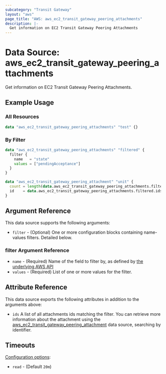 ```yaml
---
subcategory: "Transit Gateway"
layout: "aws"
page_title: "AWS: aws_ec2_transit_gateway_peering_attachments"
description: |-
  Get information on EC2 Transit Gateway Peering Attachments
---
```


# Data Source: aws_ec2_transit_gateway_peering_attachments

Get information on EC2 Transit Gateway Peering Attachments.

## Example Usage

### All Resources

```terraform
data "aws_ec2_transit_gateway_peering_attachments" "test" {}
```

### By Filter

```terraform
data "aws_ec2_transit_gateway_peering_attachments" "filtered" {
  filter {
    name   = "state"
    values = ["pendingAcceptance"]
  }
}

data "aws_ec2_transit_gateway_peering_attachment" "unit" {
  count = length(data.aws_ec2_transit_gateway_peering_attachments.filtered.ids)
  id    = data.aws_ec2_transit_gateway_peering_attachments.filtered.ids[count.index]
}
```

## Argument Reference

This data source supports the following arguments:

* `filter` - (Optional) One or more configuration blocks containing name-values filters. Detailed below.

### filter Argument Reference

* `name` - (Required) Name of the field to filter by, as defined by [the underlying AWS API][1]
* `values` - (Required) List of one or more values for the filter.

## Attribute Reference

This data source exports the following attributes in addition to the arguments above:

* `ids` A list of all attachments ids matching the filter. You can retrieve more information about the attachment using the [aws_ec2_transit_gateway_peering_attachment][2] data source, searching by identifier.

[1]: https://docs.aws.amazon.com/AWSEC2/latest/APIReference/API_DescribeTransitGatewayPeeringAttachments.html
[2]: https://registry.terraform.io/providers/hashicorp/aws/latest/docs/data-sources/ec2_transit_gateway_peering_attachment

## Timeouts

[Configuration options](https://developer.hashicorp.com/terraform/language/resources/syntax#operation-timeouts):

- `read` - (Default `20m`)
